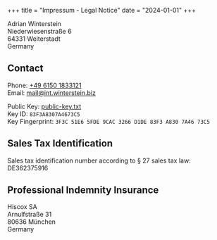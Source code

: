 +++
title = "Impressum - Legal Notice"
date = "2024-01-01"
+++

Adrian Winterstein\
Niederwiesenstraße 6\
64331 Weiterstadt\
Germany

## Contact

Phone: [+49 6150 1833121](tel:+4961501833121)\
Email: [mail@int.winterstein.biz](mailto:mail@int.winterstein.biz)

Public Key: [public-key.txt](/public-key.txt)\
Key ID: `83F3A8307A4673C5`\
Key Fingerprint: `3F3C 51E6 5FDE 9CAC 3266 D1DE 83F3 A830 7A46 73C5`

## Sales Tax Identification

Sales tax identification number according to § 27 sales tax law:\
DE362375916

## Professional Indemnity Insurance

Hiscox SA\
Arnulfstraße 31\
80636 München\
Germany
